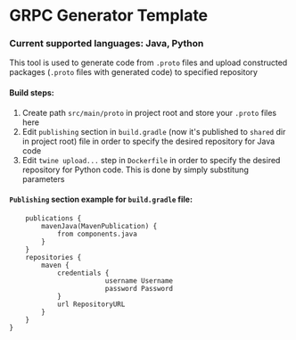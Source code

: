 # GRPC Generator Template
### Current supported languages: Java, Python
This tool is used to generate code from `.proto` files and upload constructed packages (`.proto` files with generated code) to specified repository
#### Build steps:
1. Create path `src/main/proto` in project root and store your `.proto` files here
2. Edit `publishing` section in `build.gradle` (now it's published to `shared` dir in project root) file in order to specify the desired repository for Java code
3. Edit `twine upload...` step in `Dockerfile` in order to specify the desired repository for Python code. This is done by simply substitung parameters
#### `Publishing` section example for `build.gradle` file:
```publishing {
    publications {
        mavenJava(MavenPublication) {
            from components.java
        }
    }
    repositories {
        maven {
            credentials {
                        username Username
                        password Password
            }
            url RepositoryURL
        }
    }
}